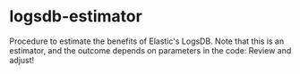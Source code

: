 # logsdb-estimator
Procedure to estimate the benefits of Elastic's LogsDB. Note that this is an estimator, and the outcome depends on parameters in the code: Review and adjust!
